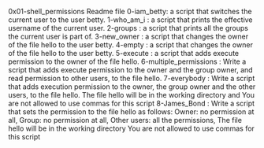 0x01-shell_permissions Readme file
0-iam_betty: a script that switches the current user to the user betty.
1-who_am_i :  a script that prints the effective username of the current user.
2-groups :   a script that prints all the groups the current user is part of.
3-new_owner :   a script that changes the owner of the file hello to the user betty.
4-empty :   a script that changes the owner of the file hello to the user betty.
5-execute :   a script that adds execute permission to the owner of the file hello.
6-multiple_permissions :   Write a script that adds execute permission to the owner and the group owner, and read permission to other users, to the file hello.
7-everybody :   Write a script that adds execution permission to the owner, the group owner and the other users, to the file hello. The file hello will be in the working directory and You are not allowed to use commas for this script
8-James_Bond :   Write a script that sets the permission to the file hello as follows: Owner: no permission at all, Group: no permission at all, Other users: all the permissions, The file hello will be in the working directory You are not allowed to use commas for this script
